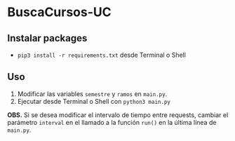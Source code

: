 # BuscaCursos-UC

## Instalar packages
* ```pip3 install -r requirements.txt``` desde Terminal o Shell

## Uso

1. Modificar las variables ```semestre``` y ```ramos``` en ```main.py```.
2. Ejecutar desde Terminal o Shell con ```python3 main.py```

**OBS.** Si se desea modificar el intervalo de tiempo entre requests, cambiar
el parámetro ```interval``` en el llamado a la función ```run()``` en la última
línea de ```main.py```.
